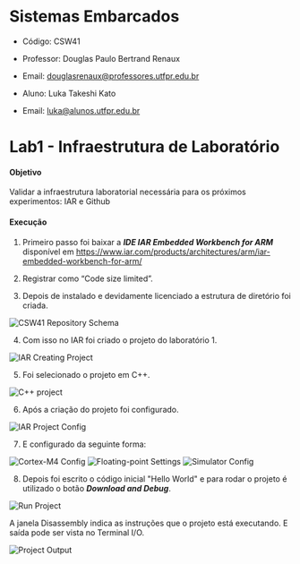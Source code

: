 # Sistemas Embarcados

- Código: CSW41
- Professor: Douglas Paulo Bertrand Renaux
- Email: douglasrenaux@professores.utfpr.edu.br

- Aluno: Luka Takeshi Kato
- Email: luka@alunos.utfpr.edu.br


# Lab1 - Infraestrutura de Laboratório

#### Objetivo
Validar a infraestrutura laboratorial necessária para os próximos experimentos: IAR e Github

#### Execução
1. Primeiro passo foi baixar a **_IDE IAR Embedded Workbench for ARM_** disponível em https://www.iar.com/products/architectures/arm/iar-embedded-workbench-for-arm/

2. Registrar como “Code size limited”.

3. Depois de instalado e devidamente licenciado a estrutura de diretório foi criada.

![CSW41 Repository Schema](https://github.com/lukaltk/CSW41/blob/df4e278997e2caf61aa80a5a2e31f03619c2433e/lukaltk_CSW41/Lab1/screenshots/folders.PNG)

4. Com isso no IAR foi criado o projeto do laboratório 1.

![IAR Creating Project](https://github.com/lukaltk/CSW41/blob/df4e278997e2caf61aa80a5a2e31f03619c2433e/lukaltk_CSW41/Lab1/screenshots/createProject.png)

5. Foi selecionado o projeto em C++.

![C++ project](https://github.com/lukaltk/CSW41/blob/df4e278997e2caf61aa80a5a2e31f03619c2433e/lukaltk_CSW41/Lab1/screenshots/projectType.png)

6. Após a criação do projeto foi configurado.

![IAR Project Config](https://github.com/lukaltk/CSW41/blob/df4e278997e2caf61aa80a5a2e31f03619c2433e/lukaltk_CSW41/Lab1/screenshots/configProject.png)

7. E configurado da seguinte forma:

![Cortex-M4 Config](https://github.com/lukaltk/CSW41/blob/df4e278997e2caf61aa80a5a2e31f03619c2433e/lukaltk_CSW41/Lab1/screenshots/cortexM4.PNG)
![Floating-point Settings](https://github.com/lukaltk/CSW41/blob/df4e278997e2caf61aa80a5a2e31f03619c2433e/lukaltk_CSW41/Lab1/screenshots/32-bit.PNG)
![Simulator Config](https://github.com/lukaltk/CSW41/blob/df4e278997e2caf61aa80a5a2e31f03619c2433e/lukaltk_CSW41/Lab1/screenshots/simulator.PNG)

8. Depois foi escrito o código inicial "Hello World" e para rodar o projeto é utilizado o botão **_Download and Debug_**.

![Run Project](https://github.com/lukaltk/CSW41/blob/df4e278997e2caf61aa80a5a2e31f03619c2433e/lukaltk_CSW41/Lab1/screenshots/runProject.PNG)

A janela Disassembly indica as instruções que o projeto está executando. E saída pode ser vista no Terminal I/O.

![Project Output](https://github.com/lukaltk/CSW41/blob/df4e278997e2caf61aa80a5a2e31f03619c2433e/lukaltk_CSW41/Lab1/screenshots/output.PNG)
